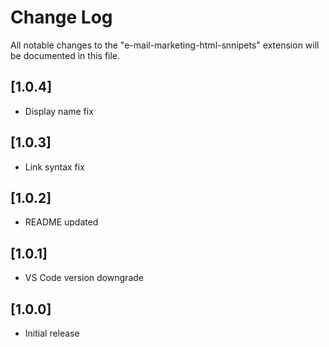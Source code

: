 # Change Log

All notable changes to the "e-mail-marketing-html-snnipets" extension will be documented in this file.

## [1.0.4]

- Display name fix
## [1.0.3]

- Link syntax fix
## [1.0.2]

- README updated
## [1.0.1]

- VS Code version downgrade
## [1.0.0]

- Initial release